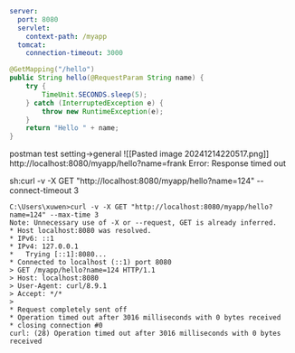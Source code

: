 ```yml
server:  
  port: 8080  
  servlet:  
    context-path: /myapp  
  tomcat:  
    connection-timeout: 3000
```

```java
@GetMapping("/hello")  
public String hello(@RequestParam String name) {  
    try {  
        TimeUnit.SECONDS.sleep(5);  
    } catch (InterruptedException e) {  
        throw new RuntimeException(e);  
    }  
    return "Hello " + name;  
}
```
postman test
setting->general
![[Pasted image 20241214220517.png]]
http://localhost:8080/myapp/hello?name=frank
Error: Response timed out

sh:curl -v -X GET "http://localhost:8080/myapp/hello?name=124" --connect-timeout 3
```shell
C:\Users\xuwen>curl -v -X GET "http://localhost:8080/myapp/hello?name=124" --max-time 3
Note: Unnecessary use of -X or --request, GET is already inferred.
* Host localhost:8080 was resolved.
* IPv6: ::1
* IPv4: 127.0.0.1
*   Trying [::1]:8080...
* Connected to localhost (::1) port 8080
> GET /myapp/hello?name=124 HTTP/1.1
> Host: localhost:8080
> User-Agent: curl/8.9.1
> Accept: */*
>
* Request completely sent off
* Operation timed out after 3016 milliseconds with 0 bytes received
* closing connection #0
curl: (28) Operation timed out after 3016 milliseconds with 0 bytes received
```